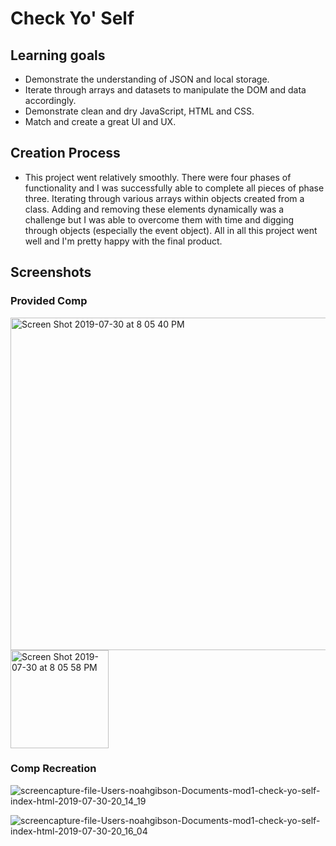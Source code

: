 # Check Yo' Self

## Learning goals

- Demonstrate the understanding of JSON and local storage. 
- Iterate through arrays and datasets to manipulate the DOM and data accordingly. 
- Demonstrate clean and dry JavaScript, HTML and CSS.
- Match and create a great UI and UX.

## Creation Process

- This project went relatively smoothly. There were four phases of functionality and I was successfully able to complete all pieces of phase three. Iterating through various arrays within objects created from a class. Adding and removing these elements dynamically was a challenge but I was able to overcome them with time and digging through objects (especially the event object). All in all this project went well and I'm pretty happy with the final product. 

## Screenshots 

### Provided Comp

<img width="532" alt="Screen Shot 2019-07-30 at 8 05 40 PM" src="https://user-images.githubusercontent.com/49107377/62178253-a078f200-b305-11e9-91db-2a153629254b.png">

<img width="157" alt="Screen Shot 2019-07-30 at 8 05 58 PM" src="https://user-images.githubusercontent.com/49107377/62178273-b1296800-b305-11e9-98fe-6dab7925c5fe.png">

### Comp Recreation

![screencapture-file-Users-noahgibson-Documents-mod1-check-yo-self-index-html-2019-07-30-20_14_19](https://user-images.githubusercontent.com/49107377/62178535-a91df800-b306-11e9-8e8e-23c58c32d341.png)

![screencapture-file-Users-noahgibson-Documents-mod1-check-yo-self-index-html-2019-07-30-20_16_04](https://user-images.githubusercontent.com/49107377/62178612-f1d5b100-b306-11e9-93ee-99f2b744ace9.png)
